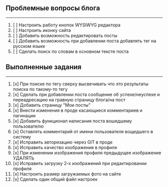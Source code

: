 ## Проблемные вопросы блога
___
1. [ ] Настроить работу кнопок WYSIWYG редактора
2. [ ] Настроить иконку сайта
3. [ ] Добавить возможность редактировать посты
4. [ ] Добавить возможность при добавлении поста добавлять тег на русском языке
5. [ ] Сделать поиск по словам в основном тексте поста

## Выполненные задания
___
1. [x] При поиске по тегу сверху высвечивать что это результаты поиска по такому-то тегу
2. [x] Сделать при добавлении поста сообщение об успехе/неуспехе и переадресацию на гравную страницу блога/на пост
3. [x] Добавить страницу "Мои посты"
4. [x] Внести изменения в проде касающиеся комментариев и пагинации
5. [x] Добавить функционал написания поста вошедшему пользователю
6. [x] Оставлять комментарий от имени пользователя вощедшего в систему
7. [x] Исправить авторизацию через GIT в проде
8. [x] Исправить качество изображения в профиле
9. [x] При изменении изображения профиля предыдущее изображение УДАЛЯТЬ
10. [x] Исправить загрузку 2-х изображений при редактировании профиля
11. [x] Настроить размер загружаемых фото на сайте
12. [x] Сделать один общий файл настроек





